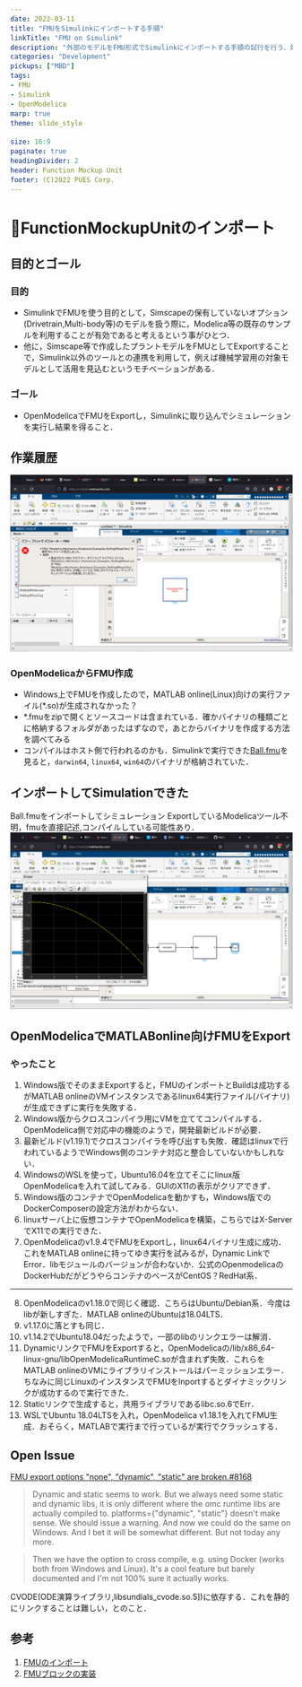 ```yaml
---
date: 2022-03-11
title: "FMUをSimulinkにインポートする手順"
linkTitle: "FMU on Simulink"
description: "外部のモデルをFMU形式でSimulinkにインポートする手順の試行を行う．対象の外部モデルはOpenModelicaとする"
categories: "Development"
pickups: ["MBD"]
tags:
- FMU
- Simulink
- OpenModelica
marp: true
theme: slide_style

size: 16:9
paginate: true
headingDivider: 2
header: Function Mockup Unit
footer: (C)2022 PUES Corp.
---
```

<!-- _class: title -->
# <!-- fit --> :memo:FunctionMockupUnitのインポート


## 目的とゴール

### 目的

- SimulinkでFMUを使う目的として，Simscapeの保有していないオプション(Drivetrain,Multi-body等)のモデルを扱う際に，Modelica等の既存のサンプルを利用することが有効であると考えるという事がひとつ．  
- 他に，Simscape等で作成したプラントモデルをFMUとしてExportすることで，Simulink以外のツールとの連携を利用して，例えば機械学習用の対象モデルとして活用を見込むというモチベーションがある．

### ゴール

- OpenModelicaでFMUをExportし，Simulinkに取り込んでシミュレーションを実行し結果を得ること．

## 作業履歴

![bg right 90%](2022-03-11-12-07-16.png)

### OpenModelicaからFMU作成

- Windows上でFMUを作成したので，MATLAB online(Linux)向けの実行ファイル(*.so)が生成されなかった？
- *.fmuをzipで開くとソースコードは含まれている．確かバイナリの種類ごとに格納するフォルダがあったはずなので，あとからバイナリを作成する方法を調べてみる
- コンパイルはホスト側で行われるのかも．Simulinkで実行できた[Ball.fmu](https://github.com/CATIA-Systems/FMPy)を見ると，`darwin64`, `linux64`, `win64`のバイナリが格納されていた．

## インポートしてSimulationできた

Ball.fmuをインポートしてシミュレーション
ExportしているModelicaツール不明，fmuを直接記述,コンパイルしている可能性あり．
![bg right 90%](2022-03-11-12-25-05.png)

## OpenModelicaでMATLABonline向けFMUをExport

### やったこと

1. Windows版でそのままExportすると，FMUのインポートとBuildは成功するがMATLAB onlineのVMインスタンスであるlinux64実行ファイル(バイナリ)が生成できずに実行を失敗する．
2. Windows版からクロスコンパイラ用にVMを立ててコンパイルする．OpenModelica側で対応中の機能のようで，開発最新ビルドが必要．
3. 最新ビルド(v1.19.1)でクロスコンパイラを呼び出すも失敗．確認はlinuxで行われているようでWindows側のコンテナ対応と整合していないかもしれない．
4. WindowsのWSLを使って，Ubuntu16.04を立てそこにlinux版OpenModelicaを入れて試してみる．GUIのX11の表示がクリアできず．
5. Windows版のコンテナでOpenModelicaを動かすも，Windows版でのDockerComposerの設定方法がわからない．
6. linuxサーバ上に仮想コンテナでOpenModelicaを構築，こちらではX-ServerでX11での実行できた．
7. OpenModelicaのv1.9.4でFMUをExportし，linux64バイナリ生成に成功．これをMATLAB onlineに持ってゆき実行を試みるが，Dynamic LinkでError．libモジュールのバージョンが合わないか．公式のOpenmodelicaのDockerHubだがどうやらコンテナのベースがCentOS？RedHat系．
---
8. OpenModelicaのv1.18.0で同じく確認．こちらはUbuntu/Debian系．今度はlibが新しすぎた．MATLAB onlineのUbuntuは18.04LTS．
9. v1.17.0に落とすも同じ．
10. v1.14.2でUbuntu18.04だったようで，一部のlibのリンクエラーは解消．
11. DynamicリンクでFMUをExportすると，OpenModelicaの/lib/x86_64-linux-gnu/libOpenModelicaRuntimeC.soが含まれず失敗．これらをMATLAB onlineのVMにライブラリインストールはパーミッションエラー．ちなみに同じLinuxのインスタンスでFMUをInportするとダイナミックリンクが成功するので実行できた．
12. Staticリンクで生成すると，共用ライブラリであるlibc.so.6でErr．
13. WSLでUbuntu 18.04LTSを入れ，OpenModelica v1.18.1を入れてFMU生成．おそらく，MATLABで実行まで行っているが実行でクラッシュする．

## Open Issue
[FMU export options "none", "dynamic", "static" are broken.#8168 ](https://github.com/OpenModelica/OpenModelica/issues/8168#)
> Dynamic and static seems to work. But we always need some static and dynamic libs, it is only different where the omc runtime libs are actually compiled to.
> platforms={"dynamic", "static"} doesn't make sense. We should issue a warning.
> And now we could do the same on Windows. And I bet it will be somewhat different. But not today any more.

> Then we have the option to cross compile, e.g. using Docker (works both from Windows and Linux). It's a cool feature but barely documented and I'm not 100% sure it actually works.

CVODE(ODE演算ライブラリ,libsundials_cvode.so.5])に依存する．これを静的にリンクすることは難しい，とのこと．

## 参考
1. [FMUのインポート](https://jp.mathworks.com/help/simulink/ug/work-with-fmi-in-simulink.html)
2. [FMUブロックの実装](https://jp.mathworks.com/help/simulink/ug/implement-an-fmi-block.html)